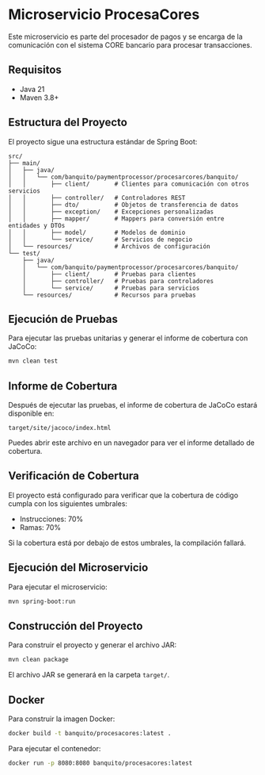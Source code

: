 # Microservicio ProcesaCores

Este microservicio es parte del procesador de pagos y se encarga de la comunicación con el sistema CORE bancario para procesar transacciones.

## Requisitos

- Java 21
- Maven 3.8+

## Estructura del Proyecto

El proyecto sigue una estructura estándar de Spring Boot:

```
src/
├── main/
│   ├── java/
│   │   └── com/banquito/paymentprocessor/procesarcores/banquito/
│   │       ├── client/       # Clientes para comunicación con otros servicios
│   │       ├── controller/   # Controladores REST
│   │       ├── dto/          # Objetos de transferencia de datos
│   │       ├── exception/    # Excepciones personalizadas
│   │       ├── mapper/       # Mappers para conversión entre entidades y DTOs
│   │       ├── model/        # Modelos de dominio
│   │       └── service/      # Servicios de negocio
│   └── resources/            # Archivos de configuración
└── test/
    ├── java/
    │   └── com/banquito/paymentprocessor/procesarcores/banquito/
    │       ├── client/       # Pruebas para clientes
    │       ├── controller/   # Pruebas para controladores
    │       └── service/      # Pruebas para servicios
    └── resources/            # Recursos para pruebas
```

## Ejecución de Pruebas

Para ejecutar las pruebas unitarias y generar el informe de cobertura con JaCoCo:

```bash
mvn clean test
```

## Informe de Cobertura

Después de ejecutar las pruebas, el informe de cobertura de JaCoCo estará disponible en:

```
target/site/jacoco/index.html
```

Puedes abrir este archivo en un navegador para ver el informe detallado de cobertura.

## Verificación de Cobertura

El proyecto está configurado para verificar que la cobertura de código cumpla con los siguientes umbrales:

- Instrucciones: 70%
- Ramas: 70%

Si la cobertura está por debajo de estos umbrales, la compilación fallará.

## Ejecución del Microservicio

Para ejecutar el microservicio:

```bash
mvn spring-boot:run
```

## Construcción del Proyecto

Para construir el proyecto y generar el archivo JAR:

```bash
mvn clean package
```

El archivo JAR se generará en la carpeta `target/`.

## Docker

Para construir la imagen Docker:

```bash
docker build -t banquito/procesacores:latest .
```

Para ejecutar el contenedor:

```bash
docker run -p 8080:8080 banquito/procesacores:latest
``` 